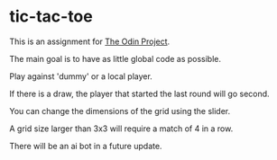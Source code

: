 # tic-tac-toe
This is an assignment for [The Odin Project](https://www.theodinproject.com/lessons/node-path-javascript-tic-tac-toe).

The main goal is to have as little global code as possible.

Play against 'dummy' or a local player.

If there is a draw, the player that started the last round will go second.

You can change the dimensions of the grid using the slider. 

A grid size larger than 3x3 will require a match of 4 in a row.

There will be an ai bot in a future update.
